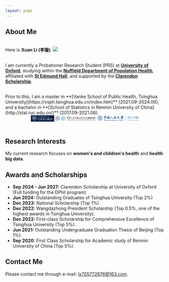 ```yaml
---
layout: page
---
```


<!--<img src="https://i.postimg.cc/g0Fvn6PK/pic2.jpg" class="floatpic" wdith="500">-->
## About Me
<br>Here is **Xuan Li (李璇)**.
<img src="/images/award.jpg" class="floatpic">

<br>I am currently a Probationer Research Student (PRS) at **[University of Oxford](https://www.ox.ac.uk/)**, studying within the **[Nuffield Department of Population Health](https://www.ndph.ox.ac.uk/)**, affiliated with **[St Edmund Hall](https://www.seh.ox.ac.uk/)**, and supported by the **[Clarendon Scholarship](https://www.ox.ac.uk/clarendon)**.

<br>
Prior to this, I am a master in **[Vanke School of Public Health, Tsinghua University](https://vsph.tsinghua.edu.cn/index.htm)** (2021.09-2024.06), and a bachelor in **[School of Statistics in Renmin University of China](http://stat.ruc.edu.cn/)** (2017.09-2021.06).

<div style="display:none">
<br>
Here is my [Resume](./file/CV_XuanLi.pdf).
</div>

<div align=center>
<img src="/images/Oxford.PNG" height=20>
</div>
<br>

## Research Interests
My current research focuses on **women's and children's health** and **health big data**.

## Awards and Scholarships

- **Sep 2024 - Jun 2027:** Clarendon Scholarship at University of Oxford (Full funding for the DPhil program)
- **Jun 2024:** Outstanding Graduates of Tsinghua University (Top 2%)
- **Dec 2023:** National Scholarship (Top 1%)
- **Dec 2022:** Wangdazhong President Scholarship (Top 0.5%, one of the highest awards in Tsinghua University).
- **Dec 2022:** First-class Scholarship for Comprehensive Excellence of Tsinghua University (Top 5%).
- **Jun 2021:** Outstanding Undergraduate Graduation Thesis of Beijing (Top 1%).
- **Sep 2020:** First Class Scholarship for Academic study of Renmin University of China (Top 5%).

<div style="display:none">
## News and Updates
**2024/02:** I have confirmed the admission offer of DPhil program of Population Health in Oxford University. In the next three years, my research will primarily focus on "Reproductive factors and breast cancer risk in diverse populations".
<div align=center>
<img src="/images/Oxford.PNG" height=100>
</div>
<br>
**2023/09:** Arriving Copehhagen, Denmark now! Happy to take the intern for UNICEF Supply Division.
<div align=center>
<img src="/images/unicef.jpg" height=100>
</div>
<br>
**2023/05:** I attended [World Health Assembly](https://www.who.int/about/governance/world-health-assembly/seventy-sixth-world-health-assembly) in Geneva, Switzerland, nominated as the **advisor of Chinese delegation**.
<div align=center>
<img src="/images/WHA.PNG" height=100>
</div>
<br>
**2023/05:** Happy to be nominated as the **deputy secretary general** for the [2023 National Case Competition of Public Health in China](https://vsph.tsinghua.edu.cn/info/1004/2176.htm). The chairman and the secretary general are composed of [Margaret Chan](https://vsph.tsinghua.edu.cn/en/info/1010/1046.htm), [Wannian Liang](https://vsph.tsinghua.edu.cn/en/info/1010/1048.htm), and [Feng Cheng](https://vsph.tsinghua.edu.cn/en/info/1010/1052.htm).
<div align=center>
<img src="/images/Case_3.png" height=100>
</div>
<br>
**2022/09:** I initiated the [Tsinghua University Student Association of Public Health](https://mp.weixin.qq.com/s/BozdTm2_fw8OK4m6T4Hkyw), the first "public health" related student association in Tsinghua University. I was nominated as the **Founding President**.
<div align=center>
<img src="/images/association1.png" height=100>
</div>
<br>
</div>

## Contact Me

Please contact me through e-mail: lx705772676@163.com.
